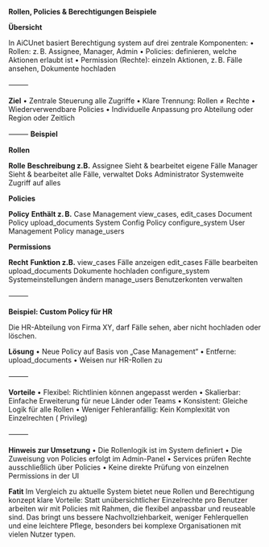 **Rollen, Policies & Berechtigungen Beispiele**

**Übersicht**

In AiCUnet basiert  Berechtigung system auf drei zentrale Komponenten:
	•	Rollen: z. B. Assignee, Manager, Admin
	•	Policies: definieren, welche Aktionen erlaubt ist
	•	Permission (Rechte): einzeln Aktionen, z. B. Fälle ansehen, Dokumente hochladen

⸻

**Ziel**
	•	Zentrale Steuerung alle Zugriffe
	•	Klare Trennung: Rollen ≠ Rechte
	•	Wiederverwendbare Policies
	•	Individuelle Anpassung pro Abteilung oder Region oder Zeitlich

⸻
**Beispiel**

**Rollen**

**Rolle**	**Beschreibung z.B.**
Assignee	Sieht & bearbeitet eigene Fälle
Manager	Sieht & bearbeitet alle Fälle, verwaltet Doks
Administrator	Systemweite Zugriff auf alles

**Policies**

**Policy**	**Enthält z. B.**
Case Management	view_cases, edit_cases
Document Policy	upload_documents
System Config Policy	configure_system
User Management Policy	manage_users

**Permissions**

**Recht**	**Funktion z.B.**
view_cases	Fälle anzeigen
edit_cases	Fälle bearbeiten
upload_documents	Dokumente hochladen
configure_system	Systemeinstellungen ändern
manage_users	Benutzerkonten verwalten

⸻

**Beispiel: Custom Policy für HR**

Die HR-Abteilung von Firma XY, darf Fälle sehen, aber nicht hochladen oder löschen.

**Lösung**
	•	Neue Policy auf Basis von „Case Management“
	•	Entferne: upload_documents
	•	Weisen nur HR-Rollen zu

⸻

**Vorteile**
	•	Flexibel: Richtlinien können angepasst werden
	•	Skalierbar: Einfache Erweiterung für neue Länder oder Teams
	•	Konsistent: Gleiche Logik für alle Rollen
	•	Weniger Fehleranfällig: Kein Komplexität von Einzelrechten ( Privileg)

⸻

**Hinweis zur Umsetzung**
	•	Die Rollenlogik ist im System definiert
	•	Die Zuweisung von Policies erfolgt im Admin-Panel
	•	Services prüfen Rechte ausschließlich über Policies
	•	Keine direkte Prüfung von einzelnen Permissions in der UI

**Fatit**
Im Vergleich zu aktuelle System bietet neue Rollen und Berechtigung konzept klare Vorteile:
Statt unübersichtlicher Einzelrechte pro Benutzer arbeiten wir mit Policies mit Rahmen, die flexibel anpassbar und reuseable sind.
Das bringt uns bessere Nachvollziehbarkeit, weniger Fehlerquellen und eine leichtere Pflege, besonders bei komplexe Organisationen mit vielen Nutzer typen.